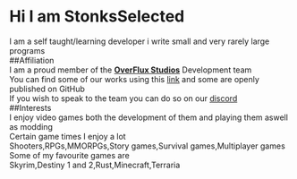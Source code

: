 # Hi I am StonksSelected
I am a self taught/learning developer i write small and very rarely large programs<br>
##Affiliation<br>
I am a proud member of the [**OverFlux Studios**](https://github.com/Overflux-Studios) Development team<br>
You can find some of our works using this [link](https://overfluxstudios.itch.io) and some are openly published on GitHub<br>
If you wish to speak to the team you can do so on our [discord](https://discord.gg/t8zSEcemTY)<br>
##Interests<br>
I enjoy video games both the development of them and playing them aswell as modding<br>
Certain game times I enjoy a lot<br>
Shooters,RPGs,MMORPGs,Story games,Survival games,Multiplayer games<br>
Some of my favourite games are<br>
Skyrim,Destiny 1 and 2,Rust,Minecraft,Terraria<br>
